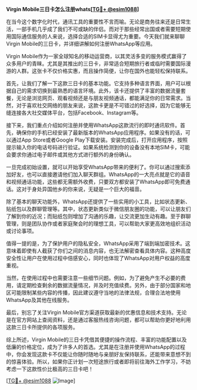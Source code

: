 **Virgin Mobile三日卡怎么注册whats[[TG💪+ @esim1088](https://t.me/s/esim1088)]**

在当今这个数字化时代，通讯工具的重要性不言而喻。无论是商务往来还是日常生活，一部手机几乎成了我们不可或缺的伴侣。而对于那些经常出国或者需要短期使用国际通信服务的人来说，选择合适的SIM卡显得尤为重要。今天我们就来聊聊Virgin Mobile的三日卡，并详细讲解如何注册WhatsApp等应用。

Virgin Mobile作为一家全球知名的移动运营商，以其灵活多变的服务模式赢得了众多用户的青睐。尤其是其推出的三日卡，非常适合短期旅行者或临时需要国际漫游的人群。这张卡不仅价格实惠，而且操作简便，让你在国外也能轻松保持联系。

首先，让我们了解一下这款三日卡的基本功能。它支持多种语言界面，用户可以根据自己的需求切换到最熟悉的语言环境。此外，该卡还提供了丰富的数据流量套餐，无论是浏览网页、观看视频还是与朋友视频通话，都能满足你的日常需求。当然，对于喜欢社交网络的朋友来说，这款卡更是不可错过的好选择，因为它能够无缝连接各大社交媒体平台，包括Facebook、Instagram等。

接下来，我们重点介绍如何注册并使用WhatsApp这款流行的即时通讯软件。首先，确保你的手机已经安装了最新版本的WhatsApp应用程序。如果没有的话，可以通过App Store或者Google Play下载安装。安装完成后，打开应用程序，按照提示输入你的电话号码进行验证。如果系统检测到你的设备没有本地SIM卡，可能会要求你通过电子邮件或其他方式进行额外的身份确认。

一旦完成初始设置，就可以开始享受WhatsApp带来的便利了。你可以通过搜索添加好友，也可以直接邀请他们加入聊天群组。WhatsApp的一大亮点就是它的语音和视频通话功能，这些都无需额外收费，只要双方都安装了WhatsApp即可免费通话。这对于身处异国他乡的你来说，无疑是一个巨大的福音。

除了基本的聊天功能外，WhatsApp还提供了一些实用的小工具，比如状态更新、贴纸包以及群聊管理等。其中，状态更新类似于微信朋友圈的功能，可以让朋友们了解到你的近况；而贴纸包则增加了沟通的乐趣，让交流更加生动有趣。至于群聊管理，则是团队协作或者家庭聚会时的理想工具，可以帮助大家更高效地组织活动或讨论事项。

值得一提的是，为了保护用户的隐私安全，WhatsApp采用了端到端加密技术。这意味着即使有人截获了你们之间的消息内容，也无法解密查看具体内容。这种高度安全性让用户在使用过程中倍感安心，同时也体现了WhatsApp对用户权益的高度重视。

当然，在使用过程中也需要注意一些细节问题。例如，为了避免产生不必要的费用，请定期检查剩余的数据流量情况，并及时充值续费。另外，由于部分国家和地区可能限制某些内容的传播，因此建议遵守当地的法律法规，合理合法地使用WhatsApp及其他在线服务。

最后，别忘了关注Virgin Mobile官方渠道获取最新的优惠信息和技术支持。无论是在官方网站上查阅资料，还是通过客服热线咨询问题，都可以帮助你更好地利用这款三日卡所提供的各项服务。

综上所述，Virgin Mobile的三日卡凭借其便捷的操作流程、丰富的功能配置以及低廉的价格定位，成为了许多人的首选。尤其是在注册并使用WhatsApp的过程中，你会发现这款卡不仅能让你随时随地与亲朋好友保持联系，还能带来意想不到的惊喜体验。所以，如果你正计划一次短途旅行或者即将前往海外工作学习，不妨考虑一下这款性价比极高的三日卡吧！

[[TG💪+ @esim1088](https://t.me/s/esim1088) ![Image](https://i.postimg.cc/4NQfJmqS/Snipaste-2025-05-13-00-14-12.png)]